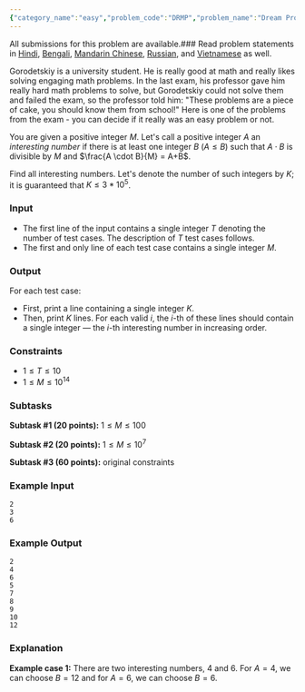 ```yaml
---
{"category_name":"easy","problem_code":"DRMP","problem_name":"Dream Problem","languages_supported":{"0":"C","1":"CPP14","2":"JAVA","3":"PYTH","4":"PYTH 3.6","5":"PYPY","6":"CS2","7":"PAS fpc","8":"PAS gpc","9":"RUBY","10":"PHP","11":"GO","12":"NODEJS","13":"HASK","14":"rust","15":"SCALA","16":"swift","17":"D","18":"PERL","19":"FORT","20":"WSPC","21":"ADA","22":"CAML","23":"ICK","24":"BF","25":"ASM","26":"CLPS","27":"PRLG","28":"ICON","29":"SCM qobi","30":"PIKE","31":"ST","32":"NICE","33":"LUA","34":"BASH","35":"NEM","36":"LISP sbcl","37":"LISP clisp","38":"SCM guile","39":"JS","40":"ERL","41":"TCL","42":"kotlin","43":"PERL6","44":"TEXT","45":"SCM chicken","46":"PYP3","47":"CLOJ","48":"R","49":"COB","50":"FS"},"max_timelimit":1,"source_sizelimit":50000,"problem_author":"mrkerim","problem_tester":null,"date_added":"24-04-2019","tags":{"0":"easy","1":"ltime71","2":"mrkerim","3":"number","4":"pruning","5":"recursion","6":"taran_1407"},"editorial_url":"https://discuss.codechef.com/problems/DRMP","time":{"view_start_date":1556384402,"submit_start_date":1556384402,"visible_start_date":1556384402,"end_date":1735669800},"is_direct_submittable":false,"layout":"problem"}
---
```

<span class="solution-visible-txt">All submissions for this problem are available.</span>### Read problem statements in [Hindi](http://www.codechef.com/download/translated/LTIME71/hindi/DRMP.pdf), [Bengali](http://www.codechef.com/download/translated/LTIME71/bengali/DRMP.pdf), [Mandarin Chinese](http://www.codechef.com/download/translated/LTIME71/mandarin/DRMP.pdf), [Russian](http://www.codechef.com/download/translated/LTIME71/russian/DRMP.pdf), and [Vietnamese](http://www.codechef.com/download/translated/LTIME71/vietnamese/DRMP.pdf) as well.

Gorodetskiy is a university student. He is really good at math and really likes solving engaging math problems. In the last exam, his professor gave him really hard math problems to solve, but Gorodetskiy could not solve them and failed the exam, so the professor told him: "These problems are a piece of cake, you should know them from school!" Here is one of the problems from the exam - you can decide if it really was an easy problem or not.

You are given a positive integer $M$. Let's call a positive integer $A$ an *interesting number* if there is at least one integer $B$ ($A \le B$) such that $A \cdot B$ is divisible by $M$ and $\frac{A \cdot B}{M} = A+B$.

Find all interesting numbers. Let's denote the number of such integers by $K$; it is guaranteed that $K \le 3*10^5$.

### Input
- The first line of the input contains a single integer $T$ denoting the number of test cases. The description of $T$ test cases follows.
- The first and only line of each test case contains a single integer $M$.

### Output
For each test case:
- First, print a line containing a single integer $K$.
- Then, print $K$ lines. For each valid $i$, the $i$-th of these lines should contain a single integer ― the $i$-th interesting number in increasing order.

### Constraints
- $1 \le T \le 10$
- $1 \le M \le 10^{14}$

### Subtasks
**Subtask #1 (20 points):** $1 \le M \le 100$

**Subtask #2 (20 points):** $1 \le M \le 10^7$

**Subtask #3 (60 points):** original constraints

### Example Input
```
2
3
6
```

### Example Output
```
2
4
6
5
7
8
9
10
12
```

### Explanation
**Example case 1:** There are two interesting numbers, $4$ and $6$. For $A = 4$, we can choose $B = 12$ and for $A = 6$, we can choose $B = 6$.
